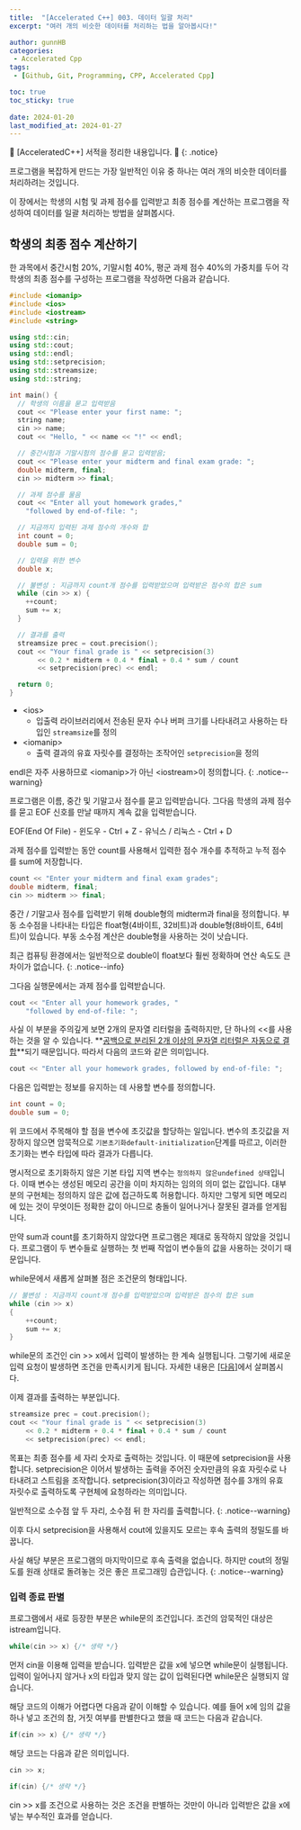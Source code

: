 ```yaml
---
title:  "[Accelerated C++] 003. 데이터 일괄 처리"
excerpt: "여러 개의 비슷한 데이터를 처리하는 법을 알아봅시다!"

author: gunnHB
categories: 
 - Accelerated Cpp
tags: 
 - [Github, Git, Programming, CPP, Accelerated Cpp]

toc: true
toc_sticky: true
 
date: 2024-01-20
last_modified_at: 2024-01-27
---
```


🔔 \[AcceleratedC++\] 서적을 정리한 내용입니다. 🔔
{: .notice}

<div class="notice--info" markdown="1">
프로그램을 복잡하게 만드는 가장 일반적인 이유 중 하나는 여러 개의 비슷한 데이터를 처리하려는 것입니다.

이 장에서는 학생의 시험 및 과제 점수를 입력받고 최종 점수를 계산하는 프로그램을 작성하여 데이터를 일괄 처리하는 방법을
살펴봅시다.
</div>

## 학생의 최종 점수 계산하기
한 과목에서 중간시험 20%, 기말시험 40%, 평군 과제 점수 40%의 가중치를 두어 각 학생의 최종 점수를 구성하는 프로그램을
작성하면 다음과 같습니다.

```c++
#include <iomanip>
#include <ios>
#include <iostream>
#include <string>

using std::cin;
using std::cout;
using std::endl;
using std::setprecision;
using std::streamsize;
using std::string;

int main() {
  // 학생의 이름을 묻고 입력받음
  cout << "Please enter your first name: ";
  string name;
  cin >> name;
  cout << "Hello, " << name << "!" << endl;

  // 중간시험과 기말시험의 점수를 묻고 입력받음;
  cout << "Please enter your midterm and final exam grade: ";
  double midterm, final;
  cin >> midterm >> final;

  // 과제 점수를 물음
  cout << "Enter all yout homework grades,"
    "followed by end-of-file: ";

  // 지금까지 입력된 과제 점수의 개수와 합
  int count = 0;
  double sum = 0;

  // 입력을 위한 변수
  double x;

  // 불변성 : 지금까지 count개 점수를 입력받았으며 입력받은 점수의 합은 sum
  while (cin >> x) {
    ++count;
    sum += x;
  }

  // 결과를 출력
  streamsize prec = cout.precision();
  cout << "Your final grade is " << setprecision(3)
       << 0.2 * midterm + 0.4 * final + 0.4 * sum / count
       << setprecision(prec) << endl;

  return 0;
}
```

- \<ios>
  - 입출력 라이브러리에서 전송된 문자 수나 버퍼 크기를 나타내려고 사용하는 타입인 `streamsize`를 정의
- \<iomanip>
  - 출력 결과의 유효 자릿수를 결정하는 조작어인 `setprecision`을 정의

endl은 자주 사용하므로 \<iomanip>가 아닌 \<iostream>이 정의합니다.
{: .notice--warning}

프로그램은 이름, 중간 및 기말고사 점수를 묻고 입력받습니다. 그다음 학생의 과제 점수를 묻고 EOF 신호를 만날 때까지
계속 값을 입력받습니다.

<div class="notice--info" markdown="1">
EOF(End Of File)
- 윈도우
  - Ctrl + Z
- 유닉스 / 리눅스
  - Ctrl + D
</div>

과제 점수를 입력받는 동안 count를 사용해서 입력한 점수 개수를 추적하고 누적 점수를 sum에 저장합니다.

```c++
count << "Enter your midterm and final exam grades";
double midterm, final;
cin >> midterm >> final;
```

중간 / 기말고사 점수를 입력받기 위해 double형의 midterm과 final을 정의합니다. 부동 소수점을 나타내는 타입은
float형(4바이트, 32비트)과 double형(8바이트, 64비트)이 있습니다. 부동 소수점 계산은 double형을 사용하는 것이 낫습니다.

최근 컴퓨팅 환경에서는 일반적으로 double이 float보다 훨씬 정확하며 연산 속도도 큰 차이가 없습니다.
{: .notice--info}

그다음 실행문에서는 과제 점수를 입력받습니다.

```c++
cout << "Enter all your homework grades, "
    "followed by end-of-file: ";
```

사실 이 부분을 주의깊게 보면 2개의 문자열 리터럴을 출력하지만, 단 하나의 <<를 사용하는 것을 알 수 있습니다.
**<u>공백으로 분리된 2개 이상의 문자열 리터럴은 자동으로 결합</u>**되기 때문입니다. 따라서 다음의 코드와 같은 의미입니다.

```c++
cout << "Enter all your homework grades, followed by end-of-file: ";
```

다음은 입력받는 정보를 유지하는 데 사용할 변수를 정의합니다.

```c++
int count = 0;
double sum = 0;
```

위 코드에서 주목해야 할 점을 변수에 초깃값을 할당하는 일입니다. 변수의 초깃값을 저장하지 않으면 암묵적으로 
`기본초기화default-initialization`단계를 따르고, 이러한 초기화는 변수 타입에 따라 결과가 다릅니다.

명시적으로 초기화하지 않은 기본 타입 지역 변수는 `정의하지 않은undefined 상태`입니다. 이때 변수는 생성된 메모리 공간을
이미 차지하는 임의의 의미 없는 값입니다. 대부분의 구현체는 정의하지 않은 값에 접근하도록 허용합니다. 하지만 그렇게 되면
메모리에 있는 것이 무엇이든 정확한 값이 아니므로 충돌이 일어나거나 잘못된 결과를 얻게됩니다.

만약 sum과 count를 초기화하지 않았다면 프로그램은 제대로 동작하지 않았을 것입니다. 프로그램이 두 변수들로 실행하는
첫 번째 작업이 변수들의 값을 사용하는 것이기 때문입니다.

while문에서 새롭게 살펴볼 점은 조건문의 형태입니다.

```c++
// 불변성 : 지금까지 count개 점수를 입력받았으며 입력받은 점수의 합은 sum
while (cin >> x) 
{
    ++count;
    sum += x;
}
```

while문의 조건인 cin >> x에서 입력이 발생하는 한 계속 실행됩니다. 그렇기에 새로운 입력 요청이 발생하면
조건을 만족시키게 됩니다. 자세한 내용은 [[다음]](#입력-종료-판별)에서 살펴봅시다.

이제 결과를 출력하는 부분입니다.

```c++
streamsize prec = cout.precision();
cout << "Your final grade is " << setprecision(3)
    << 0.2 * midterm + 0.4 * final + 0.4 * sum / count 
    << setprecision(prec) << endl;
```

목표는 최종 점수를 세 자리 숫자로 출력하는 것입니다. 이 때문에 setprecision을 사용합니다.
setprecision은 이어서 발생하는 출력을 주어진 숫자만큼의 유효 자릿수로 나타내려고 스트림을 조작합니다.
setprecision(3)이라고 작성하면 점수를 3개의 유효 자릿수로 출력하도록 구현체에 요청하라는 의미입니다.

일반적으로 소수점 앞 두 자리, 소수점 뒤 한 자리를 출력합니다.
{: .notice--warning}

이후 다시 setprecision을 사용해서 cout에 있을지도 모르는 후속 출력의 정밀도를 바꿉니다.

사실 해당 부분은 프로그램의 마지막이므로 후속 출력을 없습니다. 하지만 cout의 정밀도를 원래
상태로 돌려놓는 것은 좋은 프로그래밍 습관입니다.
{: .notice--warning}

### 입력 종료 판별
프로그램에서 새로 등장한 부분은 while문의 조건입니다. 조건의 암묵적인 대상은 istream입니다.

```c++
while(cin >> x) {/* 생략 */}
```

먼저 cin을 이용해 입력을 받습니다. 입력받은 값을 x에 넣으면 while문이 실행됩니다.
입력이 일어나지 않거나 x의 타입과 맞지 않는 값이 입력된다면 while문은 실행되지 않습니다.

해당 코드의 이해가 어렵다면 다음과 같이 이해할 수 있습니다. 예를 들어 x에 임의 값을 하나 넣고
조건의 참, 거짓 여부를 판별한다고 했을 때 코드는 다음과 같습니다.

```c++
if(cin >> x) {/* 생략 */}
```

해당 코드는 다음과 같은 의미입니다.

```c++
cin >> x;

if(cin) {/* 생략 */}
```

cin >> x를 조건으로 사용하는 것은 조건을 판별하는 것만이 아니라 입력받은 값을 x에 넣는 부수적인 효과를 얻습니다.
